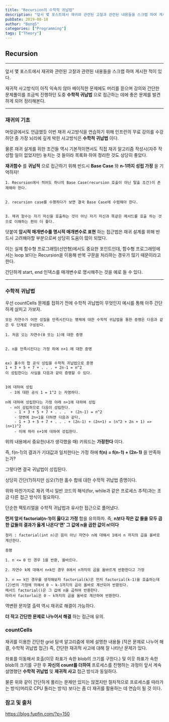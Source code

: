 ```yaml
---
title: "Recursion의 수학적 귀납법"
description: "앞서 몇 포스트에서 재귀와 관련된 고찰과 관련된 내용들을 스크랩 하여 게시한 적이 있다."
pubDate: 2019-08-18
author: "Bong5"
categories: ["Programming"]
tags: ["Theory"]
---
```



## Recursion

---

앞서 몇 포스트에서 재귀와 관련된 고찰과 관련된 내용들을 스크랩 하여 게시한 적이 있다.

재귀적 사고방식이 아직 익숙치 않아 베이직한 문제에도 머리를 뜯으며 강의와 간단한 문제풀이를 조금씩 진행하던 도중 __수학적 귀납법__ 으로 접근하는 데에 좋은 문제를 발견하게 되어 정리해본다.

---



### 재귀의 기초


머릿글에서도 언급했듯 이번 재귀 사고방식을 연습하기 위해 인프런의 무료 강의를 수강하던 중 가장 뇌리에 깊게 박힌 사고방식은 __수학적 귀납법__ 이다.

물론 재귀 설게를 위한 조건들 역시 기본적이면서도 직접 재귀 알고리즘 작성시(자주 작성할 일이 없었지만) 놓치는 것 들이라 목록화 하여 정리한 것도 상당히 좋았다.

__재귀함수__ 를 __귀납적__ 으로 접근하기 위해 반드시 __Base Case__ 와 __n-1까지 성립 가정__ 을 기억하자!

```
1. Recursion에서 적어도 하나의 Base Case(recursion 호출이 아닌 탈출 조건)이 존재해야 한다.


2. recursion case를 수행하다가 보면 결국 Base Case에 수렴해야 한다.


3. 재귀 함수는 자기 자신을 호출하는 것이 아닌 자기 자신과 똑같은 메서드를 호출 하는 것으로 이해하는 편이 더 좋다.
```

덧붙여 __암시적 매개변수를 명시적 매개변수로 표현__ 하는 접근법은 재귀 설계를 위해 반드시 고려해야할 부분으로써 상당히 도움이 많이 되었다.

이는 실제 함수형 프로그래밍(선언형)에서도 중요한 포인트인데, 함수형 프로그래밍에서는 loop 보다는 Recursion을 이용해 반복 구문을 처리하는 경우가 많기 때문이라고 한다.

간단하게 start, end 인덱스를 매개변수로 명시해주는 것을 예로 들 수 있다.


---

### 수학적 귀납법

우선 countCells 문제를 접하기 전에 수학적 귀납법이 무엇인지 예시를 통해 아주 간단하게 살피고 가보자.

```
모든 자연수가 어떤 성질을 만족시킨다는 명제에 대한 수학적 귀납법을 통한 증명은 다음과 같은 두 단계로 구성된다.

1. 처음 오는 자연수(0 또는 1)에 대한 증명


2. n을 만족시킨다는 가정 하에 n+1 에 대한 증명


ex) 홀수의 합 공식 성립을 수학적 귀납법으로 증명
1 + 3 + 5 + 7 + . . . + 2n-1 = n^2
이 성립한다는 사실을 다음과 같이 증명할 수 있다.


1에 대하여 성립
  - 1에 대한 공식 1 = 1^2 는 자명하다.

n에 대하여 성립한다는 가정 아래 n+1에 대하여 성립
  - n이 성립하므로 다음이 성립한다.
    - 1 + 3 + 5 + 7 + . . .  + (2n-1) = n^2
    - 양변에 2n+1을 더하면 다음과 같다.
    - 1 + 3 + 5 + 7 + . . . + (2n-1) + (2n+1) = (n^2 + 2n + 1) => (n+1)^2
    - 이에 따라 n+1에 대하여 성립한다.
```

위의 내용에서 중요한(내가 생각했을 때) 키워드는 __가정한다__ 이다.

즉, f(n-1)의 결과가 기대값과 일치한다는 가정 하에 __f(n) = f(n-1) + (2n-1)__ 을 만족하는가?

그렇다면 결국 귀납법이 성립된다.

상당히 간단(?)하지만 심오(?)한 홀수 합에 대한 수학적 귀납법 증명이다.

위와 마찬가지로 재귀 역시 일반 코드의 해석(for, while과 같은 프로세스 추적)과는 조금 다른 접근 방식이 필요하다.

<script src="https://gist.github.com/BongHoLee/130aebb3f68324cf619e8932c6ca2687.js"></script>

단순한 팩토리얼을 수학적 귀납법과 유사한 접근으로 풀어냈다.

__먼저 앞서 factorial(n-1)이 옳다고 가정__ 함을 유의하자. 즉, __n보다 작은 값 들을 모두 곱한 값들의 결과가 옳게 나온다'면' 그 값에 n을 곱한 값이 n!이다__

```
정리 : factorial(int n)은 음이 아닌 자연수 n에 대해서 1에서 n 까지의 곱을 올바로 계산한다.

증명

1. n <= 0 인 경우 1을 반환, 올바르다.

2. 자연수 k에 대해서 n<k인 경우 0에서 n까지의 곱을 올바르게 반환한다고 가정

3. n == k인 경우를 생각해보자 factorial(k)은 먼저 factorial(k-1)을 호출하는데 (2)번의 가정에 의해서 0 ~ k-1까지의 곱이 올바로 계산되어 반환된다.
메서드 factorial()은 그 값에 n을 곱하여 반환한다.
따라서 factorlai은 0 ~ k까지의 곱을 올바로 계산하여 반환한다.

```


역변환 문자열 출력 역시 재귀로 해결이 가능하다.

<script src="https://gist.github.com/BongHoLee/1b0b4cf54933bc5f9aed752dd39ab65a.js"></script>

__더 작고 간단한 문제로 나누어서 해결__ 하는 접근에 유의.


### countCells

재귀를 이용한 간단한 grid 탐색 알고리즘에 위에 설명한 내용들 (작은 문제로 나누어 해결, 수학적 귀납법 접근) 즉, 간단한 재귀적 사고에 대해 잘 나타난 문제가 있다.

<script src="https://gist.github.com/BongHoLee/be21e789c604942df70e35308e21c6ca.js"></script>

좌표를 이동해서 호출(이웃 좌표가 속한 blob의 크기를 구한다.) 및 이웃 좌표가 속한 blob의 크기를 구한 후 __자신의 count를 더하여__ 프로세스를 진행하는 과정이 앞서 계속 설명했던 __수학적 귀납법__ 및 __재귀적 사고__ 접근 방식과 동일하다.

물론 위와 같이 간단하게 풀리는 문제만 있지는 않겠지만 절차적으로 프로세스를 따라가는 방식(머리로 CPU 돌리는 방식) 보다는 좀 더 재귀를 활용하는 데 연습이 될 것 이다.
















### 참고 및 출처
https://blog.fupfin.com/?p=150
